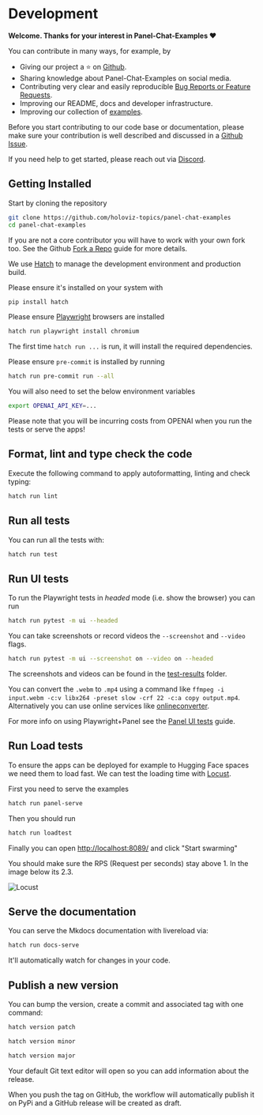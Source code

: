 # Development

**Welcome. Thanks for your interest in Panel-Chat-Examples ❤️**

You can contribute in many ways, for example, by

- Giving our project a ⭐ on [Github](https://github.com/holoviz-topics/panel-chat-examples).
- Sharing knowledge about Panel-Chat-Examples on social media.
- Contributing very clear and easily reproducible [Bug Reports or Feature Requests](https://github.com/holoviz-topics/panel-chat-examples/issues).
- Improving our README, docs and developer infrastructure.
- Improving our collection of [examples](docs/examples).

Before you start contributing to our code base or documentation, please make sure your contribution is well described and discussed in a [Github Issue](https://github.com/holoviz-topics/panel-chat-examples/issues).

If you need help to get started, please reach out via [Discord](https://discord.gg/rb6gPXbdAr).

## Getting Installed

Start by cloning the repository

```bash
git clone https://github.com/holoviz-topics/panel-chat-examples
cd panel-chat-examples
```

If you are not a core contributor you will have to work with your own fork too. See the Github [Fork a Repo](https://docs.github.com/en/get-started/quickstart/fork-a-repo) guide for more details.

We use [Hatch](https://hatch.pypa.io/latest/install/) to manage the development environment and production build.

Please ensure it's installed on your system with

```bash
pip install hatch
```

Please ensure [Playwright](https://playwright.dev/python/) browsers are installed

```bash
hatch run playwright install chromium
```

The first time `hatch run ...` is run, it will install the required dependencies.

Please ensure `pre-commit` is installed by running

```bash
hatch run pre-commit run --all
```

You will also need to set the below environment variables

```bash
export OPENAI_API_KEY=...
```

Please note that you will be incurring costs from OPENAI when you run the tests or serve the apps!

## Format, lint and type check the code

Execute the following command to apply autoformatting, linting and check typing:

```bash
hatch run lint
```

## Run all tests

You can run all the tests with:

```bash
hatch run test
```

## Run UI tests

To run the Playwright tests in *headed* mode (i.e. show the browser) you can run

```bash
hatch run pytest -m ui --headed
```

You can take screenshots or record videos the `--screenshot` and `--video` flags.

```bash
hatch run pytest -m ui --screenshot on --video on --headed
```

The screenshots and videos can be found in the [test-results](test-results) folder.

You can convert the `.webm` to `.mp4` using a command like
`ffmpeg -i input.webm -c:v libx264 -preset slow -crf 22 -c:a copy output.mp4`.
Alternatively you can use online services like [onlineconverter](https://www.onlineconverter.com/webm-to-mp4).

For more info on using Playwright+Panel see the [Panel UI tests](https://panel.holoviz.org/how_to/test/uitests.html) guide.

## Run Load tests

To ensure the apps can be deployed for example to Hugging Face spaces we need them to load fast.
We can test the loading time with [Locust](https://docs.locust.io/en/stable/index.html).

First you need to serve the examples

```bash
hatch run panel-serve
```

Then you should run

```bash
hatch run loadtest
```

Finally you can open [http://localhost:8089/](http://localhost:8089/) and click "Start swarming"

You should make sure the RPS (Request per seconds) stay above 1. In the image below its 2.3.

![Locust](docs/assets/images/panel-chat-examples-locust.png)

## Serve the documentation

You can serve the Mkdocs documentation with livereload via:

```bash
hatch run docs-serve
```

It'll automatically watch for changes in your code.

## Publish a new version

You can bump the version, create a commit and associated tag with one command:

```bash
hatch version patch
```

```bash
hatch version minor
```

```bash
hatch version major
```

Your default Git text editor will open so you can add information about the release.

When you push the tag on GitHub, the workflow will automatically publish it on PyPi and a GitHub release will be created as draft.

